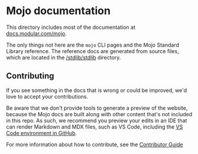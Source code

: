 # Mojo documentation

This directory includes most of the documentation at
[docs.modular.com/mojo](https://docs.modular.com/mojo).

The only things not here are the `mojo` CLI pages and the Mojo Standard Library
reference. The reference docs are generated from source files, which are located
in the [/stdlib/stdlib](../stdlib/stdlib) directory.

## Contributing

If you see something in the docs that is wrong or could be improved, we'd love
to accept your contributions.

Be aware that we don't provide tools to generate a preview of the website,
because the Mojo docs are built along with other content that's not included in
this repo. As such, we recommend you preview your edits in an IDE that can
render Markdown and MDX files, such as VS Code, including the
[VS Code environment in GitHub](https://github.dev/modular/max/blob/main/).

For more information about how to contribute, see the [Contributor
Guide](../CONTRIBUTING.md)
